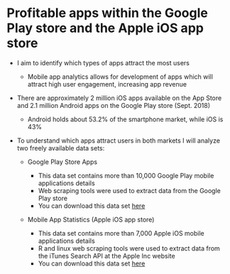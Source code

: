 # Profitable apps within the Google Play store and the Apple iOS app store

- I aim to identify which types of apps attract the most users
    - Mobile app analytics allows for development of apps which will attract high user engagement, increasing app revenue

- There are approximately 2 million iOS apps available on the App Store and 2.1 million Android apps on the Google Play store (Sept. 2018)
    - Android holds about 53.2% of the smartphone market, while iOS is 43%
    
- To understand which apps attract users in both markets I will analyze two freely available data sets:
    - Google Play Store Apps
        - This data set contains more than 10,000 Google Play mobile applications details
        - Web scraping tools were used to extract data from the Google Play store
        - You can download this data set [here](https://www.kaggle.com/lava18/google-play-store-apps)
        
    - Mobile App Statistics (Apple iOS app store)
        - This data set contains more than 7,000 Apple iOS mobile applications details
        - R and linux web scraping tools were used to extract data from the iTunes Search API at the Apple Inc website
        - You can download this data set [here](https://www.kaggle.com/ramamet4/app-store-apple-data-set-10k-apps)
